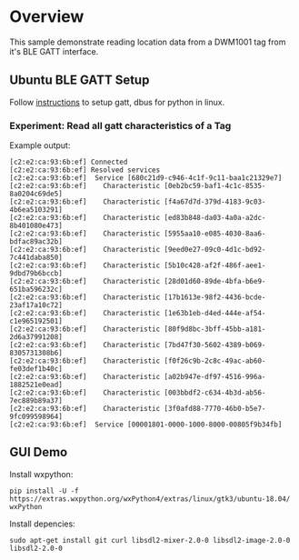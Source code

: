 # Overview  
This sample demonstrate reading location data from a DWM1001 tag from it's BLE GATT interface.

## Ubuntu BLE GATT Setup
Follow [instructions](https://github.com/getsenic/gatt-python) to setup gatt, dbus for python in linux.


### Experiment: Read all gatt characteristics of a Tag  
Example output:
```
[c2:e2:ca:93:6b:ef] Connected
[c2:e2:ca:93:6b:ef] Resolved services
[c2:e2:ca:93:6b:ef]  Service [680c21d9-c946-4c1f-9c11-baa1c21329e7]
[c2:e2:ca:93:6b:ef]    Characteristic [0eb2bc59-baf1-4c1c-8535-8a0204c69de5]
[c2:e2:ca:93:6b:ef]    Characteristic [f4a67d7d-379d-4183-9c03-4b6ea5103291]
[c2:e2:ca:93:6b:ef]    Characteristic [ed83b848-da03-4a0a-a2dc-8b401080e473]
[c2:e2:ca:93:6b:ef]    Characteristic [5955aa10-e085-4030-8aa6-bdfac89ac32b]
[c2:e2:ca:93:6b:ef]    Characteristic [9eed0e27-09c0-4d1c-bd92-7c441daba850]
[c2:e2:ca:93:6b:ef]    Characteristic [5b10c428-af2f-486f-aee1-9dbd79b6bccb]
[c2:e2:ca:93:6b:ef]    Characteristic [28d01d60-89de-4bfa-b6e9-651ba596232c]
[c2:e2:ca:93:6b:ef]    Characteristic [17b1613e-98f2-4436-bcde-23af17a10c72]
[c2:e2:ca:93:6b:ef]    Characteristic [1e63b1eb-d4ed-444e-af54-c1e965192501]
[c2:e2:ca:93:6b:ef]    Characteristic [80f9d8bc-3bff-45bb-a181-2d6a37991208]
[c2:e2:ca:93:6b:ef]    Characteristic [7bd47f30-5602-4389-b069-8305731308b6]
[c2:e2:ca:93:6b:ef]    Characteristic [f0f26c9b-2c8c-49ac-ab60-fe03def1b40c]
[c2:e2:ca:93:6b:ef]    Characteristic [a02b947e-df97-4516-996a-1882521e0ead]
[c2:e2:ca:93:6b:ef]    Characteristic [003bbdf2-c634-4b3d-ab56-7ec889b89a37]
[c2:e2:ca:93:6b:ef]    Characteristic [3f0afd88-7770-46b0-b5e7-9fc099598964]
[c2:e2:ca:93:6b:ef]  Service [00001801-0000-1000-8000-00805f9b34fb]
```


## GUI Demo
Install wxpython:
```
pip install -U -f https://extras.wxpython.org/wxPython4/extras/linux/gtk3/ubuntu-18.04/ wxPython
```
Install depencies:
```
sudo apt-get install git curl libsdl2-mixer-2.0-0 libsdl2-image-2.0-0 libsdl2-2.0-0
```
